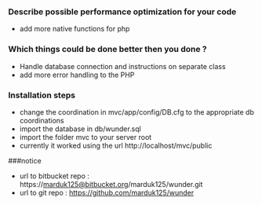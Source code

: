 
### Describe possible performance optimization for your code
 - add more native functions for php
   
### Which things could be done better then you done ?
 - Handle database connection and instructions on separate class
 - add more error handling to the PHP
 
 ### Installation steps
 - change the coordination in mvc/app/config/DB.cfg to the appropriate db coordinations
 - import the database in db/wunder.sql
 - import the folder mvc to your server root
 - currently it worked using the url http://localhost/mvc/public
 
###notice 
 - url to bitbucket repo : https://marduk125@bitbucket.org/marduk125/wunder.git
 - url to git repo : https://github.com/marduk125/wunder
  